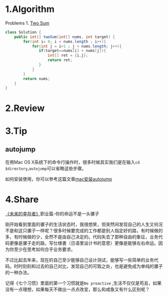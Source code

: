 # 1.Algorithm

Problems 1. [Two Sum](https://leetcode.com/problems/two-sum/)

``` java
class Solution {
    public int[] twoSum(int[] nums, int target) {
        for(int i= 0; i < nums.length ; i++){
            for(int j = i+1 ; j < nums.length; j++){
               if(target==nums[i] + nums[j]){
                   int[] ret = {i,j};
                   return ret;
               }
            }
        }
        return nums;
    }
}
```



# 2.Review

# 3.Tip

## autojump
在用Mac OS X系统下的命令行操作时，很多时候其实我们是在输入`cd $directory`,`autojump`可以省略这些步骤。

如何安装使用，你可以参考这篇文章[mac安装autojump](https://segmentfault.com/a/1190000011277135)

# 4.Share

[《未来的幸存者》](https://book.douban.com/subject/30259509/)职业篇-你的命运不是一头骡子

刚开始看到里面的骡子的生活状态时，我很想笑，但突然间发现自己的人生又何况不是和这只骡子一样呢？很多时候要完成的工作都是别人指定好的路，有时候做的多，有时候做的少，全然不是由自己决定的。代码失去了那种自由的象征，业务代码更像是骡子走的路，写仕様書（日语里设计书的意思）更像是能够左右命运。因为你至少在思考如何合乎业务要求。

不过比起去年来，现在的自己至少能够自己设计测试，能够写一些简单的业务代码。时时刻刻和过去的自己对比，发现自己的可取之处，也是避免成为单纯的骡子的一种办法。

记得《七个习惯》里面的第一个习惯就是`Be proactive` ,生活不仅仅是苟且，如果没有一点理想，如果每天不做出一点点改变，那么和咸鱼又有什么区别呢？